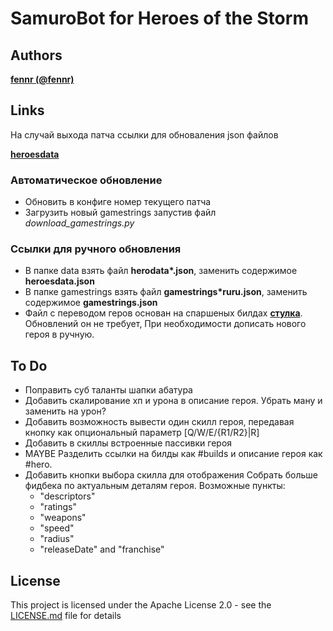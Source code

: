 # SamuroBot for Heroes of the Storm

## Authors

 **[fennr (@fennr)](fennr.github.io/)**

## Links

На случай выхода патча ссылки для обноваления json файлов

 **[heroesdata](https://github.com/HeroesToolChest/heroes-data/tree/master/heroesdata)**
### Автоматическое обновление
* Обновить в конфиге номер текущего патча
* Загрузить новый gamestrings запустив файл *download_gamestrings.py*
### Ссылки для ручного обновления
* В папке data взять файл __herodata*.json__, заменить содержимое **heroesdata.json**
* В папке gamestrings взять файл __gamestrings*ruru.json__, заменить содержимое **gamestrings.json**
* Файл с переводом геров основан на спаршеных билдах **[стулка](https://vk.com/@st_lk-builds-roles)**. Обновлений он не требует, При необходимости дописать нового героя в ручную.

## To Do

* Поправить суб таланты шапки абатура
* Добавить скалирование хп и урона в описание героя. Убрать ману и заменить на урон?
* Добавить возможность вывести один скилл героя, передавая кнопку как опциональный параметр [Q/W/E/{R1/R2}|R]
* Добавить в скиллы встроенные пассивки героя
* MAYBE Разделить ссылки на билды как #builds и описание героя как #hero. 
* Добавить кнопки выбора скилла для отображения
Собрать больше фидбека по актуальным деталям героя. Возможные пункты:
    - "descriptors"
    - "ratings"
    - "weapons"
    - "speed"
    - "radius"
    - "releaseDate" and "franchise"

## License

This project is licensed under the Apache License 2.0 - see the [LICENSE.md](LICENSE.md) file for details
